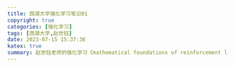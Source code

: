 ```yaml
---
title: 西湖大学强化学习笔记01
copyright: true
categories: [强化学习]
tags: [西湖大学,赵世钰]
date: 2023-07-15 15:37:36
katex: true
summary: 赵世钰老师的强化学习《mathematical foundations of reinforcement learning》前3章笔记。
---
```


